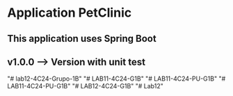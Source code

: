# Application PetClinic

## This application uses Spring Boot 

## v1.0.0 --> Version with unit test
"# lab12-4C24-Grupo-1B" 
"# LAB11-4C24-G1B" 
"# LAB11-4C24-PU-G1B" 
"# LAB11-4C24-PU-G1B" 
"# LAB12-4C24-G1B" 
"# Lab12" 
